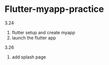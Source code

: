 # Flutter-myapp-practice

3.24

1) flutter setup and create myapp
2) launch the flutter app

3.26

1) add splash page